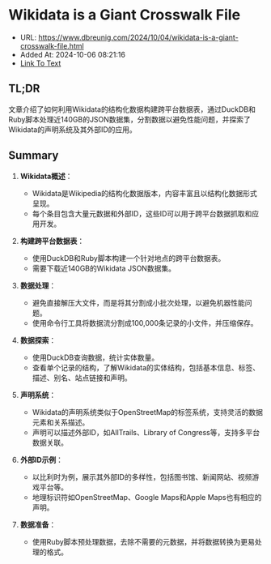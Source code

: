 # Wikidata is a Giant Crosswalk File
- URL: https://www.dbreunig.com/2024/10/04/wikidata-is-a-giant-crosswalk-file.html
- Added At: 2024-10-06 08:21:16
- [Link To Text](2024-10-06-wikidata-is-a-giant-crosswalk-file_raw.md)

## TL;DR
文章介绍了如何利用Wikidata的结构化数据构建跨平台数据表，通过DuckDB和Ruby脚本处理近140GB的JSON数据集，分割数据以避免性能问题，并探索了Wikidata的声明系统及其外部ID的应用。

## Summary
1. **Wikidata概述**：
   - Wikidata是Wikipedia的结构化数据版本，内容丰富且以结构化数据形式呈现。
   - 每个条目包含大量元数据和外部ID，这些ID可以用于跨平台数据抓取和应用开发。

2. **构建跨平台数据表**：
   - 使用DuckDB和Ruby脚本构建一个针对地点的跨平台数据表。
   - 需要下载近140GB的Wikidata JSON数据集。

3. **数据处理**：
   - 避免直接解压大文件，而是将其分割成小批次处理，以避免机器性能问题。
   - 使用命令行工具将数据流分割成100,000条记录的小文件，并压缩保存。

4. **数据探索**：
   - 使用DuckDB查询数据，统计实体数量。
   - 查看单个记录的结构，了解Wikidata的实体结构，包括基本信息、标签、描述、别名、站点链接和声明。

5. **声明系统**：
   - Wikidata的声明系统类似于OpenStreetMap的标签系统，支持灵活的数据元素和关系描述。
   - 声明可以描述外部ID，如AllTrails、Library of Congress等，支持多平台数据关联。

6. **外部ID示例**：
   - 以比利时为例，展示其外部ID的多样性，包括图书馆、新闻网站、视频游戏平台等。
   - 地理标识符如OpenStreetMap、Google Maps和Apple Maps也有相应的声明。

7. **数据准备**：
   - 使用Ruby脚本预处理数据，去除不需要的元数据，并将数据转换为更易处理的格式。
